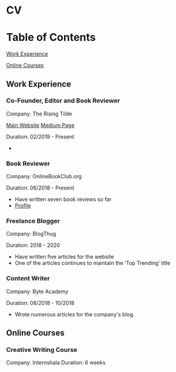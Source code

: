 # CV

# Table of Contents

[Work Experience](https://fresherfries.github.io/CV-writing#Work-Experience)

[Online Courses](https://fresherfries.github.io/CV-writing#Online-Courses)

## Work Experience

### Co-Founder, Editor and Book Reviewer
Company: The Rising Tilde

[Main Website](https://therisingtilde.com/)
[Medium Page](https://medium.com/the-rising-tilde)

Duration: 02/2019 - Present

- 

### Book Reviewer
Company: OnlineBookClub.org

Duration: 06/2018 - Present

- Have written seven book reviews so far
- [Profile](https://onlinebookclub.org/reviews/by-alena-surya.html)


### Freelance Blogger
Company: BlogThug

Duration: 2018 - 2020

- Have written five articles for the website
- One of the articles continues to maintain the ‘Top Trending’ title

### Content Writer
Company: Byte Academy

Duration: 08/2018 - 10/2018

- Wrote numerous articles for the company's blog.

## Online Courses

### Creative Writing Course
Company: Internshala
Duration: 6 weeks
